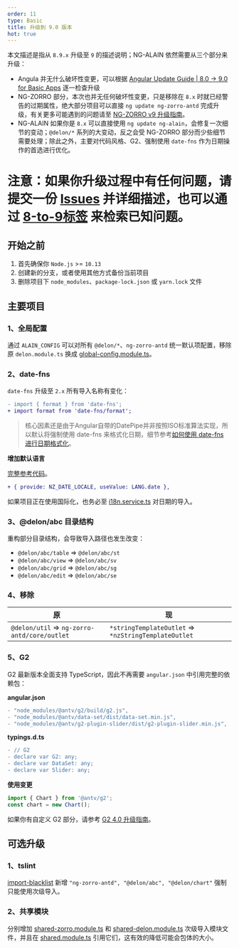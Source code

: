 ```yaml
---
order: 11
type: Basic
title: 升级到 9.0 版本
hot: true
---
```


本文描述是指从 `8.9.x` 升级至 `9` 的描述说明；NG-ALAIN 依然需要从三个部分来升级：

- Angula 并无什么破坏性变更，可以根据 [Angular Update Guide | 8.0 -> 9.0 for Basic Apps](https://update.angular.io/#8.0:9.0) 逐一检查升级
- NG-ZORRO 部分，本次也并无任何破坏性变更，只是移除在 `8.x` 时就已经警告的过期属性，绝大部分项目可以直接 `ng update ng-zorro-antd` 完成升级，有关更多可能遇到的问题请至 [NG-ZORRO v9 升级指南](https://github.com/NG-ZORRO/ng-zorro-antd/issues/5035)。
- NG-ALAIN 如果你是 `8.x` 可以直接使用 `ng update ng-alain`，会修复一次细节的变动；`@delon/*` 系列的大变动，反之会受 NG-ZORRO 部分而少些细节需要处理；除此之外，主要对代码风格、G2、强制使用 `date-fns` 作为日期操作的首选进行优化。

# 注意：如果你升级过程中有任何问题，请提交一份 [Issues](https://github.com/ng-alain/ng-alain/issues/new?template=bug_report.md) 并详细描述，也可以通过 [8-to-9标签](https://github.com/ng-alain/ng-alain/labels/8-to-9) 来检索已知问题。

## 开始之前

1. 首先确保你 `Node.js` >= `10.13`
2. 创建新的分支，或者使用其他方式备份当前项目
3. 删除项目下 `node_modules`、`package-lock.json` 或 `yarn.lock` 文件

## 主要项目

### 1、全局配置

通过 `ALAIN_CONFIG` 可以对所有 `@delon/*`、`ng-zorro-antd` 统一默认项配置，移除原 `delon.module.ts` 换成 [global-config.module.ts](https://github.com/ng-alain/ng-alain/blob/master/src/app/global-config.module.ts)。

### 2、date-fns

`date-fns` 升级至 `2.x` 所有导入名称有变化：

```diff
- import { format } from 'date-fns';
+ import format from 'date-fns/format';
```

> 核心因素还是由于Angular自带的DatePipe并非按照ISO标准算法实现，所以默认将强制使用 date-fns 来格式化日期，细节参考[如何使用 date-fns 进行日期格式化](https://ng.ant.design/docs/i18n/zh#%E5%A6%82%E4%BD%95%E4%BD%BF%E7%94%A8-date-fns-%E8%BF%9B%E8%A1%8C%E6%97%A5%E6%9C%9F%E6%A0%BC%E5%BC%8F%E5%8C%96)。

**增加默认语言**

[完整参考代码](https://github.com/ng-alain/ng-alain/blob/master/src/app/app.module.ts#L26)。

```diff
+ { provide: NZ_DATE_LOCALE, useValue: LANG.date },
```

如果项目正在使用国际化，也务必至 [i18n.service.ts](https://github.com/ng-alain/ng-alain/blob/master/src/app/core/i18n/i18n.service.ts#L25) 对日期的导入。

### 3、@delon/abc 目录结构

重构部分目录结构，会导致导入路径也发生改变：

- `@delon/abc/table` => `@delon/abc/st`
- `@delon/abc/view` => `@delon/abc/sv`
- `@delon/abc/grid` => `@delon/abc/sg`
- `@delon/abc/edit` => `@delon/abc/se`

### 4、移除

| 原 | 现 |
|---|---|
| `@delon/util` => `ng-zorro-antd/core/outlet` | `*stringTemplateOutlet` => `*nzStringTemplateOutlet` |

### 5、G2

G2 最新版本全面支持 TypeScript，因此不再需要 `angular.json` 中引用完整的依赖包：

**angular.json**

```diff
- "node_modules/@antv/g2/build/g2.js",
- "node_modules/@antv/data-set/dist/data-set.min.js",
- "node_modules/@antv/g2-plugin-slider/dist/g2-plugin-slider.min.js",
```

**typings.d.ts**

```diff
- // G2
- declare var G2: any;
- declare var DataSet: any;
- declare var Slider: any;
```

**使用变更**

```ts
import { Chart } from '@antv/g2';
const chart = new Chart();
```

如果你有自定义 G2 部分，请参考 [G2 4.0 升级指南](https://g2.antv.vision/zh/docs/manual/upgrade)。

## 可选升级

### 1、tslint

[import-blacklist](https://github.com/ng-alain/ng-alain/blob/master/tslint.json#L42-L44) 新增 `"ng-zorro-antd", "@delon/abc", "@delon/chart"` 强制只能使用次级导入。

### 2、共享模块

分别增加 [shared-zorro.module.ts](https://github.com/ng-alain/ng-alain/blob/master/src/app/shared/shared-zorro.module.ts) 和 [shared-delon.module.ts](https://github.com/ng-alain/ng-alain/blob/master/src/app/shared/shared-delon.module.ts) 次级导入模块文件，并且在 [shared.module.ts](https://github.com/ng-alain/ng-alain/blob/master/src/app/shared/shared.module.ts#L35) 引用它们，这有效的降低可能会包体的大小。
